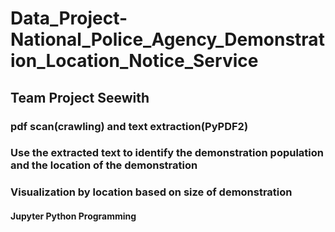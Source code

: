 # Data_Project-National_Police_Agency_Demonstration_Location_Notice_Service
## Team Project Seewith
### pdf scan(crawling) and text extraction(PyPDF2)
### Use the extracted text to identify the demonstration population and the location of the demonstration
### Visualization by location based on size of demonstration
#### Jupyter Python Programming
